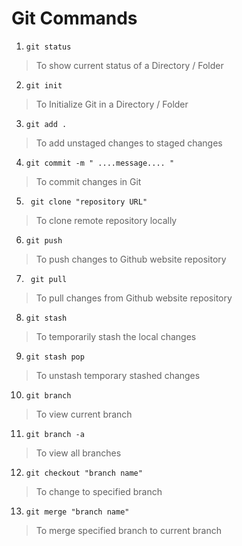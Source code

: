 # Git Commands


1. ``` git status ```
> To show current status of a Directory / Folder

2. ``` git init ```
> To Initialize Git in a Directory / Folder

3. ``` git add . ```
> To add unstaged changes to staged changes

4. ``` git commit -m " ....message.... " ```
> To commit changes in Git

5. ``` git clone "repository URL"```
> To clone remote repository locally

6. ``` git push ```
> To push changes to Github website repository

7. ``` git pull```
> To pull changes from Github website repository

8. ``` git stash ```
> To temporarily stash the local changes

9. ``` git stash pop ```
> To unstash temporary stashed changes

10. ``` git branch ```
> To view current branch 

11. ``` git branch -a ```
> To view all branches

12. ``` git checkout "branch name" ```
> To change to specified branch

13. ``` git merge "branch name" ```
> To merge specified branch to current branch